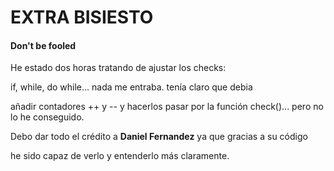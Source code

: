 # EXTRA BISIESTO

#### Don't be fooled

He estado dos horas tratando de ajustar los checks:

if, while, do while... nada me entraba. ten&iacute;a claro que debia 

a&ntilde;adir contadores ++ y -- y hacerlos pasar por la funci&oacute;n check()... pero no lo he conseguido.

Debo dar todo el cr&eacute;dito a **Daniel Fernandez** ya que gracias a su c&oacute;digo

he sido capaz de verlo y entenderlo más claramente.